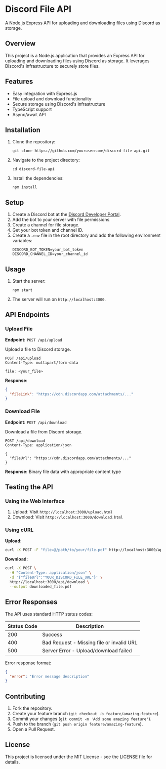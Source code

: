 # Discord File API

A Node.js Express API for uploading and downloading files using Discord as storage.

## Overview

This project is a Node.js application that provides an Express API for uploading and downloading files using Discord as storage. It leverages Discord's infrastructure to securely store files.

## Features

- Easy integration with Express.js
- File upload and download functionality
- Secure storage using Discord's infrastructure
- TypeScript support
- Async/await API

## Installation

1. Clone the repository:
   ```
   git clone https://github.com/yourusername/discord-file-api.git
   ```
2. Navigate to the project directory:
   ```
   cd discord-file-api
   ```
3. Install the dependencies:
   ```
   npm install
   ```

## Setup

1. Create a Discord bot at the [Discord Developer Portal](https://discord.com/developers/applications).
2. Add the bot to your server with file permissions.
3. Create a channel for file storage.
4. Get your bot token and channel ID.
5. Create a `.env` file in the root directory and add the following environment variables:
   ```
   DISCORD_BOT_TOKEN=your_bot_token
   DISCORD_CHANNEL_ID=your_channel_id
   ```

## Usage

1. Start the server:
   ```
   npm start
   ```
2. The server will run on `http://localhost:3000`.

## API Endpoints

### Upload File

**Endpoint:** `POST /api/upload`

Upload a file to Discord storage.

```http
POST /api/upload
Content-Type: multipart/form-data

file: <your_file>
```

**Response:**

```json
{
  "fileLink": "https://cdn.discordapp.com/attachments/..."
}
```

### Download File

**Endpoint:** `POST /api/download`

Download a file from Discord storage.

```http
POST /api/download
Content-Type: application/json

{
  "fileUrl": "https://cdn.discordapp.com/attachments/..."
}
```

**Response:** Binary file data with appropriate content type

## Testing the API

### Using the Web Interface

1. Upload: Visit `http://localhost:3000/upload.html`
2. Download: Visit `http://localhost:3000/download.html`

### Using cURL

**Upload:**

```bash
curl -X POST -F "file=@/path/to/your/file.pdf" http://localhost:3000/api/upload
```

**Download:**

```bash
curl -X POST \
  -H "Content-Type: application/json" \
  -d '{"fileUrl":"YOUR_DISCORD_FILE_URL"}' \
  http://localhost:3000/api/download \
  --output downloaded_file.pdf
```

## Error Responses

The API uses standard HTTP status codes:

| Status Code | Description                               |
| ----------- | ----------------------------------------- |
| 200         | Success                                   |
| 400         | Bad Request - Missing file or invalid URL |
| 500         | Server Error - Upload/download failed     |

Error response format:

```json
{
  "error": "Error message description"
}
```

## Contributing

1. Fork the repository.
2. Create your feature branch (`git checkout -b feature/amazing-feature`).
3. Commit your changes (`git commit -m 'Add some amazing feature'`).
4. Push to the branch (`git push origin feature/amazing-feature`).
5. Open a Pull Request.

## License

This project is licensed under the MIT License - see the LICENSE file for details.
